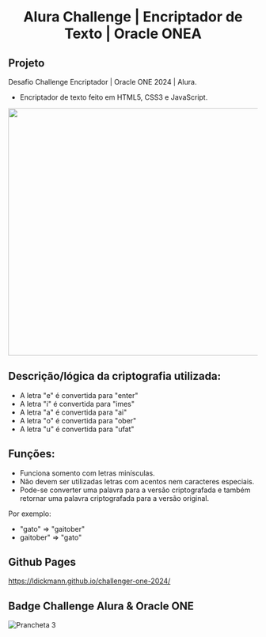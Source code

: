 <h1 align="center">Alura Challenge | Encriptador de Texto | Oracle ONEA</h1>


Projeto
---
Desafio Challenge Encriptador | Oracle ONE 2024 | Alura.
- Encriptador de texto feito em HTML5, CSS3 e JavaScript.

<p align="center">
<img width="600" height="500" src="https://github.com/user-attachments/assets/aec858e5-e204-4138-9620-405268aea93c"/>
</p>

Descrição/lógica da criptografia utilizada:
---
- A letra "e" é convertida para "enter"
- A letra "i" é convertida para "imes"
- A letra "a" é convertida para "ai"
- A letra "o" é convertida para "ober"
- A letra "u" é convertida para "ufat"

Funções:
---
- Funciona somento com letras minísculas.
- Não devem ser utilizadas letras com acentos nem caracteres especiais.
- Pode-se converter uma palavra para a versão criptografada e também retornar uma palavra criptografada para a versão original.

Por exemplo:
- "gato" => "gaitober"
- gaitober" => "gato"

Github Pages
---
https://ldickmann.github.io/challenger-one-2024/

Badge Challenge Alura & Oracle ONE
---
![Prancheta 3](https://github.com/user-attachments/assets/be0fe943-38f0-4136-9679-60a7ca4fa2ae)
